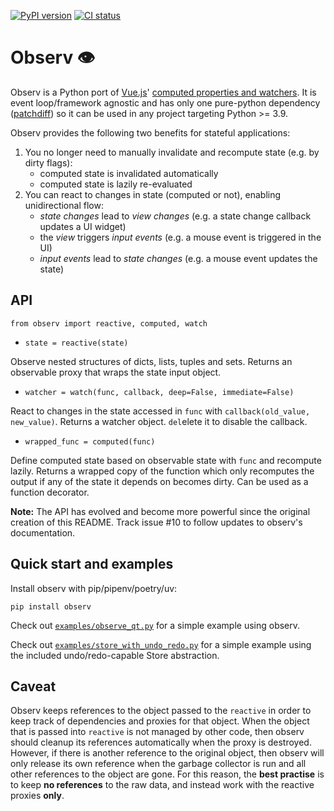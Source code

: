 [![PyPI version](https://badge.fury.io/py/observ.svg)](https://badge.fury.io/py/observ)
[![CI status](https://github.com/fork-tongue/observ/workflows/CI/badge.svg)](https://github.com/fork-tongue/observ/actions)

# Observ 👁

Observ is a Python port of [Vue.js](https://vuejs.org/)' [computed properties and watchers](https://v3.vuejs.org/api/basic-reactivity.html). It is event loop/framework agnostic and has only one pure-python dependency ([patchdiff](https://github.com/Korijn/patchdiff)) so it can be used in any project targeting Python >= 3.9.

Observ provides the following two benefits for stateful applications:

1) You no longer need to manually invalidate and recompute state (e.g. by dirty flags):
    * computed state is invalidated automatically
    * computed state is lazily re-evaluated
2) You can react to changes in state (computed or not), enabling unidirectional flow:
    * _state changes_ lead to _view changes_ (e.g. a state change callback updates a UI widget)
    * the _view_ triggers _input events_ (e.g. a mouse event is triggered in the UI)
    * _input events_ lead to _state changes_ (e.g. a mouse event updates the state)

## API

`from observ import reactive, computed, watch`

* `state = reactive(state)`

Observe nested structures of dicts, lists, tuples and sets. Returns an observable proxy that wraps the state input object.

* `watcher = watch(func, callback, deep=False, immediate=False)`

React to changes in the state accessed in `func` with `callback(old_value, new_value)`. Returns a watcher object. `del`elete it to disable the callback.

* `wrapped_func = computed(func)`

Define computed state based on observable state with `func` and recompute lazily. Returns a wrapped copy of the function which only recomputes the output if any of the state it depends on becomes dirty. Can be used as a function decorator.

**Note:** The API has evolved and become more powerful since the original creation of this README. Track issue #10 to follow updates to observ's documentation.

## Quick start and examples

Install observ with pip/pipenv/poetry/uv:

`pip install observ`

Check out [`examples/observe_qt.py`](https://github.com/Korijn/observ/blob/master/examples/observe_qt.py) for a simple example using observ.

Check out [`examples/store_with_undo_redo.py`](https://github.com/Korijn/observ/blob/master/examples/store_with_undo_redo.py) for a simple example using the included undo/redo-capable Store abstraction.

## Caveat

Observ keeps references to the object passed to the `reactive` in order to keep track of dependencies and proxies for that object. When the object that is passed into `reactive` is not managed by other code, then observ should cleanup its references automatically when the proxy is destroyed. However, if there is another reference to the original object, then observ will only release its own reference when the garbage collector is run and all other references to the object are gone. For this reason, the **best practise** is to keep **no references** to the raw data, and instead work with the reactive proxies **only**.
